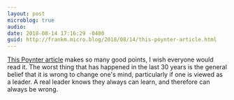 ```yaml
---
layout: post
microblog: true
audio: 
date: 2018-08-14 17:16:29 -0400
guid: http://frankm.micro.blog/2018/08/14/this-poynter-article.html
---
```

[This Poynter article](https://www.poynter.org/news/200-newspapers-will-write-pro-journalism-editorials-will-they-also-listen) makes so many good points, I wish everyone would read it. The worst thing that has happened  in the last 30 years is the general belief that it is wrong to change one's mind, particularly if one is viewed as a leader. A real leader knows they always can learn, and therefore can always be wrong.
